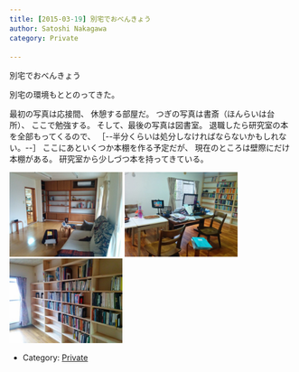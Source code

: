 ```yaml
---
title: [2015-03-19] 別宅でおべんきょう
author: Satoshi Nakagawa
category: Private

---
```


別宅でおべんきょう

 別宅の環境もととのってきた。

 最初の写真は応接間、
休憩する部屋だ。
つぎの写真は書斎（ほんらいは台所）、
ここで勉強する。
そして、最後の写真は図書室。
退職したら研究室の本を全部もってくるので、
［--半分くらいは処分しなければならないかもしれない。--］
ここにあといくつか本棚を作る予定だが、
現在のところは壁際にだけ本棚がある。
研究室から少しづつ本を持ってきている。

<a href=/pict/2015-03-19-living.jpg><img src="/pict/2015-03-19-living.jpg" alt="応接間" width="200"/></a>
<a href=/pict/2015-03-19-study.jpg><img src="/pict/2015-03-19-study.jpg" alt="書斎" width="200"/></a>
<a href=/pict/2015-03-19-library.jpg><img src="/pict/2015-03-19-library.jpg" alt="図書室" width="200"/></a>

- Category: [Private](https://merapano.github.io/categories.html#Private)

